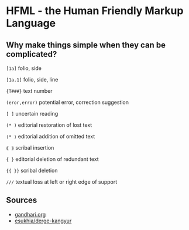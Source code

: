# HFML - the Human Friendly Markup Language

## Why make things simple when they can be complicated?

`[1a]` folio, side 

`[1a.1]` folio, side, line

`{T###}` text number

`(eror,error)` potential error, correction suggestion

`[ ]` uncertain reading

`(* )`  editorial restoration of lost text

`⟨* ⟩`  editorial addition of omitted text

`⟪ ⟫` scribal insertion

`{ }` editorial deletion of redundant text

`{{ }}` scribal deletion

`///` textual loss at left or right edge of support

## Sources
- [gandhari.org](https://gandhari.org/a_dpreface.php)
- [esukhia/derge-kangyur](https://github.com/Esukhia/derge-kangyur)
 
